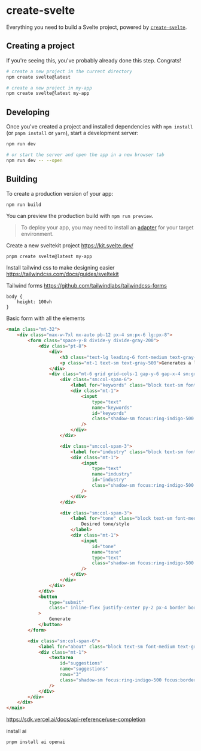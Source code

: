 # create-svelte

Everything you need to build a Svelte project, powered by [`create-svelte`](https://github.com/sveltejs/kit/tree/master/packages/create-svelte).

## Creating a project

If you're seeing this, you've probably already done this step. Congrats!

```bash
# create a new project in the current directory
npm create svelte@latest

# create a new project in my-app
npm create svelte@latest my-app
```

## Developing

Once you've created a project and installed dependencies with `npm install` (or `pnpm install` or `yarn`), start a development server:

```bash
npm run dev

# or start the server and open the app in a new browser tab
npm run dev -- --open
```

## Building

To create a production version of your app:

```bash
npm run build
```

You can preview the production build with `npm run preview`.

> To deploy your app, you may need to install an [adapter](https://kit.svelte.dev/docs/adapters) for your target environment.

Create a new sveltekit project https://kit.svelte.dev/

```
pnpm create svelte@latest my-app
```

Install tailwind css to make designing easier https://tailwindcss.com/docs/guides/sveltekit

Tailwind forms https://github.com/tailwindlabs/tailwindcss-forms

```
body {
    height: 100vh
}
```

Basic form with all the elements

```html
<main class="mt-32">
	<div class="max-w-7xl mx-auto pb-12 px-4 sm:px-6 lg:px-8">
		<form class="space-y-8 divide-y divide-gray-200">
			<div class="pt-8">
				<div>
					<h3 class="text-lg leading-6 font-medium text-gray-900">Business name generator</h3>
					<p class="mt-1 text-sm text-gray-500">Generates a list of business names.</p>
				</div>
				<div class="mt-6 grid grid-cols-1 gap-y-6 gap-x-4 sm:grid-cols-6">
					<div class="sm:col-span-6">
						<label for="keywords" class="block text-sm font-medium text-gray-700"> Keywords </label>
						<div class="mt-1">
							<input
								type="text"
								name="keywords"
								id="keywords"
								class="shadow-sm focus:ring-indigo-500 focus:border-indigo-500 block w-full sm:text-sm border-gray-300 rounded-md"
							/>
						</div>
					</div>

					<div class="sm:col-span-3">
						<label for="industry" class="block text-sm font-medium text-gray-700"> Industry </label>
						<div class="mt-1">
							<input
								type="text"
								name="industry"
								id="industry"
								class="shadow-sm focus:ring-indigo-500 focus:border-indigo-500 block w-full sm:text-sm border-gray-300 rounded-md"
							/>
						</div>
					</div>

					<div class="sm:col-span-3">
						<label for="tone" class="block text-sm font-medium text-gray-700">
							Desired tone/style
						</label>
						<div class="mt-1">
							<input
								id="tone"
								name="tone"
								type="text"
								class="shadow-sm focus:ring-indigo-500 focus:border-indigo-500 block w-full sm:text-sm border-gray-300 rounded-md"
							/>
						</div>
					</div>
				</div>
			</div>
			<button
				type="submit"
				class=" inline-flex justify-center py-2 px-4 border border-transparent shadow-sm text-sm font-medium rounded-md text-white bg-indigo-600 hover:bg-indigo-700 focus:outline-none focus:ring-2 focus:ring-offset-2 focus:ring-indigo-500"
			>
				Generate
			</button>
		</form>

		<div class="sm:col-span-6">
			<label for="about" class="block text-sm font-medium text-gray-700"> Suggestions </label>
			<div class="mt-1">
				<textarea
					id="suggestions"
					name="suggestions"
					rows="3"
					class="shadow-sm focus:ring-indigo-500 focus:border-indigo-500 block w-full sm:text-sm border border-gray-300 rounded-md"
				/>
			</div>
		</div>
	</div>
</main>
```

https://sdk.vercel.ai/docs/api-reference/use-completion


install ai

```bash
pnpm install ai openai
```

